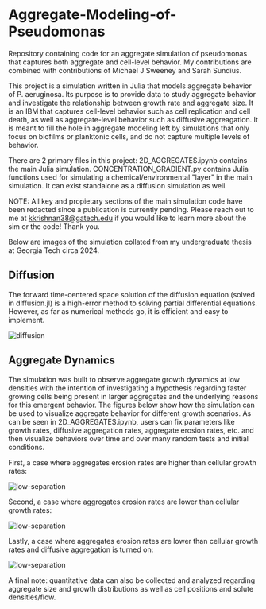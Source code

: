 # Aggregate-Modeling-of-Pseudomonas
Repository containing code for an aggregate simulation of pseudomonas that captures both aggregate and cell-level behavior.  My contributions are combined with contributions of Michael J Sweeney and Sarah Sundius.

This project is a simulation written in Julia that models aggregate behavior of P. aeruginosa. Its purpose is to provide data to study aggregate behavior and investigate the relationship between growth rate and aggregate size. It is an IBM that captures cell-level behavior such as cell replication and cell death, as well as aggregate-level behavior such as diffusive aggreagation. It is meant to fill the hole in aggregate modeling left by simulations that only focus on biofilms or planktonic cells, and do not capture multiple levels of behavior.

There are 2 primary files in this project: 2D_AGGREGATES.ipynb contains the main Julia simulation. CONCENTRATION_GRADIENT.py contains Julia functions used for simulating a chemical/environmental "layer" in the main simulation. It can exist standalone as a diffusion simulation as well.

NOTE: All key and propietary sections of the main simulation code have been redacted since a publication is currently pending. Please reach out to me at kkrishnan38@gatech.edu if you would like to learn more about the sim or the code! Thank you. 

Below are images of the simulation collated from my undergraduate thesis at Georgia Tech circa 2024.

## Diffusion
The forward time-centered space solution of the diffusion equation (solved in diffusion.jl) is a high-error method to solving partial differential equations. However, as far as numerical methods go, it is efficient and easy to implement. 

![diffusion](https://github.com/karthik-krishnan-28/Aggregate-Modeling-of-Pseudomonas/blob/main/thesis/diffusion.png)

## Aggregate Dynamics
The simulation was built to observe aggregate growth dynamics at low densities with the intention of investigating a hypothesis regarding faster growing cells being present in larger aggregates and the underlying reasons for this emergent behavior. The figures below show how the simulation can be used to visualize aggregate behavior for different growth scenarios. As can be seen in 2D_AGGREGATES.ipynb, users can fix parameters like growth rates, diffusive aggregation rates, aggregate erosion rates, etc. and then visualize behaviors over time and over many random tests and initial conditions. 

First, a case where aggregates erosion rates are higher than cellular growth rates:

![low-separation](https://github.com/karthik-krishnan-28/Aggregate-Modeling-of-Pseudomonas/blob/main/thesis/low_sep.png)

Second, a case where aggregates erosion rates are lower than cellular growth rates:

![low-separation](https://github.com/karthik-krishnan-28/Aggregate-Modeling-of-Pseudomonas/blob/main/thesis/high_sep.png)

Lastly, a case where aggregates erosion rates are lower than cellular growth rates and diffusive aggregation is turned on:

![low-separation](https://github.com/karthik-krishnan-28/Aggregate-Modeling-of-Pseudomonas/blob/main/thesis/high_sep_collisions.png)


A final note: quantitative data can also be collected and analyzed regarding aggregate size and growth distributions as well as cell positions and solute densities/flow.
